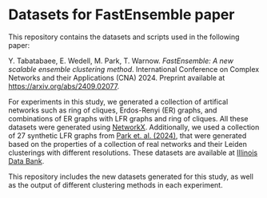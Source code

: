 # Datasets for FastEnsemble paper

This repository contains the datasets and scripts used in the following paper:

Y. Tabatabaee, E. Wedell, M. Park, T. Warnow. *FastEnsemble: A new scalable ensemble clustering method*. International Conference on Complex Networks and their Applications (CNA) 2024. Preprint available at https://arxiv.org/abs/2409.02077.

For experiments in this study, we generated a collection of artifical networks such as ring of cliques, Erdos-Renyi (ER) graphs, and combinations of ER graphs with LFR graphs and ring of cliques. All these datasets were generated using [NetworkX](https://networkx.org). Additionally, we used a collection of 27 synthetic LFR graphs from [Park et. al. (2024)](https://link.springer.com/chapter/10.1007/978-3-031-53499-7_1), that were generated based on the properties of a collection of real networks and their Leiden clusterings with different resolutions. These datasets are available at [Illinois Data Bank](https://databank.illinois.edu/datasets/IDB-6271968). 

This repository includes the new datasets generated for this study, as well as the output of different clustering methods in each experiment.
